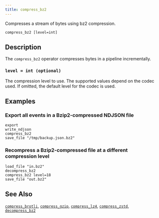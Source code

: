 ```yaml
---
title: compress_bz2
---
```


Compresses a stream of bytes using bz2 compression.

```tql
compress_bz2 [level=int]
```

## Description

The `compress_bz2` operator compresses bytes in a pipeline incrementally.

### `level = int (optional)`

The compression level to use. The supported values depend on the codec used. If
omitted, the default level for the codec is used.

## Examples

### Export all events in a Bzip2-compressed NDJSON file

```tql
export
write_ndjson
compress_bz2
save_file "/tmp/backup.json.bz2"
```

### Recompress a Bzip2-compressed file at a different compression level

```tql
load_file "in.bz2"
decompress_bz2
compress_bz2 level=18
save_file "out.bz2"
```

## See Also

[`compress_brotli`](compress_brotli),
[`compress_gzip`](compress_gzip),
[`compress_lz4`](compress_lz4),
[`compress_zstd`](compress_zstd),
[`decompress_bz2`](decompress_bz2)
